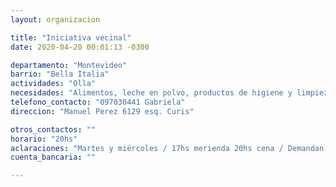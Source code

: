 ```yaml
---
layout: organizacion

title: "Iniciativa vecinal"
date: 2020-04-20 00:01:13 -0300

departamento: "Montevideo"
barrio: "Bella Italia"
actividades: "Olla"
necesidades: "Alimentos, leche en polvo, productos de higiene y limpieza"
telefono_contacto: "097030441 Gabriela"
direccion: "Manuel Perez 6129 esq. Curis"

otros_contactos: ""
horario: "20hs"
aclaraciones: "Martes y miércoles / 17hs merienda 20hs cena / Demandan principalmente leche en polvo"
cuenta_bancaria: ""

---
```

